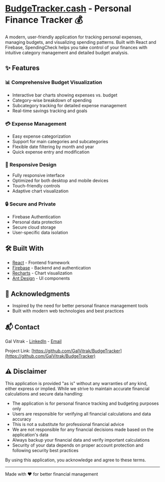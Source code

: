 # [BudgeTracker.cash](https://budgetracker.cash/) - Personal Finance Tracker 💰

A modern, user-friendly application for tracking personal expenses, managing budgets, and visualizing spending patterns. Built with React and Firebase, SpendingCheck helps you take control of your finances with intuitive category management and detailed budget analysis.

## ✨ Features

### 📊 Comprehensive Budget Visualization

- Interactive bar charts showing expenses vs. budget
- Category-wise breakdown of spending
- Subcategory tracking for detailed expense management
- Real-time savings tracking and goals

### 💳 Expense Management

- Easy expense categorization
- Support for main categories and subcategories
- Flexible date filtering by month and year
- Quick expense entry and modification

### 📱 Responsive Design

- Fully responsive interface
- Optimized for both desktop and mobile devices
- Touch-friendly controls
- Adaptive chart visualization

### 🔒 Secure and Private

- Firebase Authentication
- Personal data protection
- Secure cloud storage
- User-specific data isolation

## 🛠️ Built With

- [React](https://reactjs.org/) - Frontend framework
- [Firebase](https://firebase.google.com/) - Backend and authentication
- [Recharts](https://recharts.org/) - Chart visualization
- [Ant Design](https://ant.design/) - UI components

## 🙏 Acknowledgments

- Inspired by the need for better personal finance management tools
- Built with modern web technologies and best practices

## 📬 Contact

Gal Vitrak - [LinkedIn](https://www.linkedin.com/in/gal-vitrak/) - [Email](galvit25@gmail.com)

Project Link: [https://github.com/GalVitrak/BudgeTracker](https://github.com/GalVitrak/BudgeTracker)

## ⚠️ Disclaimer

This application is provided "as is" without any warranties of any kind, either express or implied. While we strive to maintain accurate financial calculations and secure data handling:

- The application is for personal finance tracking and budgeting purposes only
- Users are responsible for verifying all financial calculations and data accuracy
- This is not a substitute for professional financial advice
- We are not responsible for any financial decisions made based on the application's data
- Always backup your financial data and verify important calculations
- Security of your data depends on proper account protection and following security best practices

By using this application, you acknowledge and agree to these terms.

---

Made with ❤️ for better financial management
